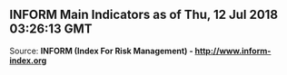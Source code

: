 ## INFORM Main Indicators as of Thu, 12 Jul 2018 03:26:13 GMT

Source: **INFORM (Index For Risk Management) - http://www.inform-index.org**